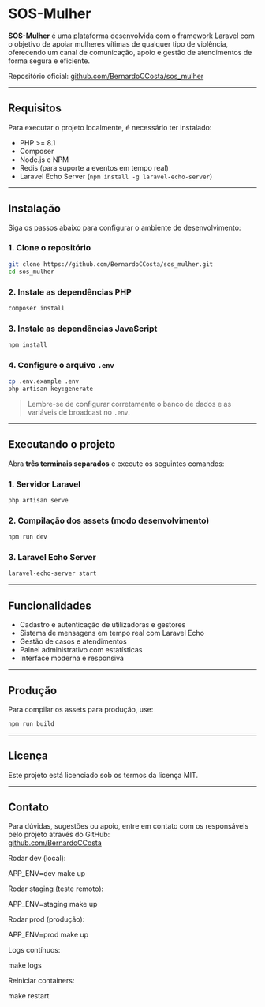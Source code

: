 # SOS-Mulher

**SOS-Mulher** é uma plataforma desenvolvida com o framework Laravel com o objetivo de apoiar mulheres vítimas de qualquer tipo de violência, oferecendo um canal de comunicação, apoio e gestão de atendimentos de forma segura e eficiente.

Repositório oficial: [github.com/BernardoCCosta/sos_mulher](https://github.com/BernardoCCosta/sos_mulher.git)

---

## Requisitos

Para executar o projeto localmente, é necessário ter instalado:

- PHP >= 8.1
- Composer
- Node.js e NPM
- Redis (para suporte a eventos em tempo real)
- Laravel Echo Server (`npm install -g laravel-echo-server`)

---

## Instalação

Siga os passos abaixo para configurar o ambiente de desenvolvimento:

### 1. Clone o repositório

```bash
git clone https://github.com/BernardoCCosta/sos_mulher.git
cd sos_mulher
```

### 2. Instale as dependências PHP

```bash
composer install
```

### 3. Instale as dependências JavaScript

```bash
npm install
```

### 4. Configure o arquivo `.env`

```bash
cp .env.example .env
php artisan key:generate
```

> Lembre-se de configurar corretamente o banco de dados e as variáveis de broadcast no `.env`.

---

## Executando o projeto

Abra **três terminais separados** e execute os seguintes comandos:

### 1. Servidor Laravel

```bash
php artisan serve
```

### 2. Compilação dos assets (modo desenvolvimento)

```bash
npm run dev
```

### 3. Laravel Echo Server

```bash
laravel-echo-server start
```

---

## Funcionalidades

- Cadastro e autenticação de utilizadoras e gestores
- Sistema de mensagens em tempo real com Laravel Echo
- Gestão de casos e atendimentos
- Painel administrativo com estatísticas
- Interface moderna e responsiva

---

## Produção

Para compilar os assets para produção, use:

```bash
npm run build
```

---

## Licença

Este projeto está licenciado sob os termos da licença MIT.

---

## Contato

Para dúvidas, sugestões ou apoio, entre em contato com os responsáveis pelo projeto através do GitHub:  
[github.com/BernardoCCosta](https://github.com/BernardoCCosta)







Rodar dev (local):

APP_ENV=dev make up


Rodar staging (teste remoto):

APP_ENV=staging make up


Rodar prod (produção):

APP_ENV=prod make up


Logs contínuos:

make logs


Reiniciar containers:

make restart